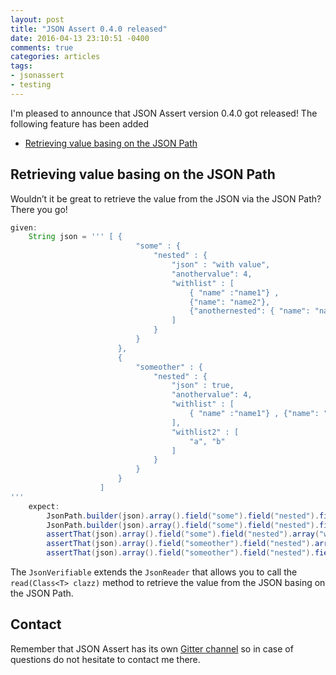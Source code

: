 ```yaml
---
layout: post
title: "JSON Assert 0.4.0 released"
date: 2016-04-13 23:10:51 -0400
comments: true
categories: articles
tags:
- jsonassert
- testing
---
```


I'm pleased to announce that JSON Assert version 0.4.0 got released! The following feature has been added

- [Retrieving value basing on the JSON Path](https://github.com/marcingrzejszczak/jsonassert/issues/8)

<!-- more -->

## Retrieving value basing on the JSON Path

Wouldn’t it be great to retrieve the value from the JSON via the JSON Path? There you go!

```groovy
given:
    String json = ''' [ {
                            "some" : {
                                "nested" : {
                                    "json" : "with value",
                                    "anothervalue": 4,
                                    "withlist" : [
                                        { "name" :"name1"} ,
                                        {"name": "name2"},
                                        {"anothernested": { "name": "name3"} }
                                    ]
                                }
                            }
                        },
                        {
                            "someother" : {
                                "nested" : {
                                    "json" : true,
                                    "anothervalue": 4,
                                    "withlist" : [
                                        { "name" :"name1"} , {"name": "name2"}
                                    ],
                                    "withlist2" : [
                                        "a", "b"
                                    ]
                                }
                            }
                        }
                    ]
'''
    expect:
        JsonPath.builder(json).array().field("some").field("nested").field("json").read(String) == 'with value'
        JsonPath.builder(json).array().field("some").field("nested").field("anothervalue").read(Integer) == 4
        assertThat(json).array().field("some").field("nested").array("withlist").field("name").read(List) == ['name1', 'name2']
        assertThat(json).array().field("someother").field("nested").array("withlist2").read(List) == ['a', 'b']
        assertThat(json).array().field("someother").field("nested").field("json").read(Boolean) == true
```

The `JsonVerifiable` extends the `JsonReader` that allows you to call the `read(Class<T> clazz)` method to retrieve the value from the JSON basing on the JSON Path.

## Contact

Remember that JSON Assert has its own [Gitter channel](https://gitter.im/marcingrzejszczak/jsonassert) so in case of questions do not hesitate to contact me there.
